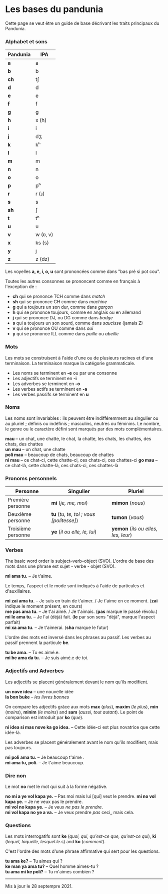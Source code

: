 ﻿# Les bases du pandunia

Cette page se veut être un guide de base décrivant les traits principaux du Pandunia.


### Alphabet et sons

| Pandunia | IPA |
|----------|-----|
| **a**  | a |
| **b**  | b |
| **ch** | tʃ |
| **d**  | d |
| **e**  | e |
| **f**  | f |
| **g**  | g |
| **h**  | x (h) |
| **i**  | i |
| **j**  | dʒ |
| **k**  | kʰ |
| **l**  | l |
| **m**  | m |
| **n**  | n |
| **o**  | o |
| **p**  | pʰ |
| **r**  | r (ɹ) |
| **s**  | s |
| **sh** | ʃ |
| **t**  | tʰ |
| **u**  | u |
| **v**  | w (ʋ, v) |
| **x**  | ks (s) |
| **y**  | j |
| **z**  | z (dz) |

Les voyelles **a, e, i, o, u** sont prononcées comme dans "bas pré si pot cou".

Toutes les autres consonnes se prononcent comme en français à l'exception de :

- **ch** qui se prononce  TCH comme dans _match_
- **sh** qui se prononce CH comme dans _machine_
- **g** qui a toujours un son dur, comme dans _garçon_
- **h** qui se prononce toujours, comme en anglais ou en allemand
- **j** qui se prononce DJ, ou DG comme dans _badge_
- **s** qui a toujours un son sourd, comme dans _saucisse_ (jamais Z)
- **v** qui se prononce OU comme dans _oui_
- **y** qui se prononce ILL comme dans _paille_ ou _abeille_


### Mots

Les mots se construisent à l'aide d'une ou de plusieurs racines et d'une terminaison. La terminaison marque la catégorie grammaticale.

- Les noms se terminent en **-e** ou par une consonne
- Les adjectifs se terminent en **-i**
- Les adverbes se terminent en  **-o**
- Les verbes actifs se terminent en **-a**
- Les verbes passifs se terminent en **u**

### Noms

Les noms sont invariables : ils peuvent être indifféremment au singulier ou au pluriel ; définis ou indéfinis ; masculins, neutres ou féminins.
Le nombre, le genre ou le caractère défini sont marqués par des mots complémentaires.

**mau**
– un chat, une chatte, le chat, la chatte, les chats, les chattes, des chats, des chattes  
**un mau**
– un chat, une chatte  
**poli mau**
– beaucoup de chats, beaucoup de chattes  
**ni mau**
– ce chat-ci, cette chatte-ci, ces chats-ci, ces chattes-ci
**go mau**
– ce chat-là, cette chatte-là, ces chats-ci, ces chattes-là

### Pronoms personnels

| Personne | Singulier                         | Pluriel                  |
|--------|----------------------------------|-------------------------|
| Première personne | **mi** (_je, me, moi_) | **mimon** (_nous_) |
| Deuxième personne | **tu** (_tu, te, toi ; vous [politesse]_) | **tumon** (_vous_) |
| Troisième personne | **ye** (_il ou elle, le, lui_) | **yemon** (_ils ou elles, les, leur_) |

### Verbes

The basic word order is subject–verb–object (SVO).
L'ordre de base des mots dans une phrase est sujet - verbe - objet (SVO).

**mi ama tu.**
– Je t'aime.

Le temps, l'aspect et le mode sont indiqués à l'aide de particules et d'auxiliaires.

**mi zai ama tu.**
– Je suis en train de t'aimer. / Je t'aime en ce moment.
(**zai** indique le moment présent, en cours)  
**me pas ama tu.**
– Je t'ai aimé. / Je t'aimais.
(**pas** marque le passé révolu.)  
**mi le ama tu.**
– Je l'ai (déjà) fait.
(**le** par son sens "déjà", marque l'aspect parfait)  
**mi xa ama tu.**
– Je t'aimerai.
(**sha** marque le futur)

L'ordre des mots est inversé dans les phrases au passif.
Les verbes au passif prennent la particule **be**.

**tu be ama.**
– Tu es aimé.e.  
**mi be ama da tu.**
– Je suis aimé.e de toi.


### Adjectifs and Adverbes

Les adjectifs se placent généralement devant le nom qu'ils modifient.

**un nove idea**
– une nouvelle idée  
**la bon buke**
– _les livres bonnes_

On compare les adjectifs grâce aux mots
**max** (_plus_), **maxim** (_le plus_),
**min** (_moins_), **minim** (_le moins_) and **sam** (_aussi, tout autant_).
Le point de comparison est introduit par **ko** (_que_).

**ni idea si mas nove ka go idea.**
– Cette idée-ci est plus novatrice que cette idée-là.

Les adverbes se placent généralement avant le nom qu'ils modifient, mais pas toujours.

**mi poli ama tu.**
– Je beaucoup t'aime .  
**mi ama tu, poli.**
– Je t'aime beaucoup.


### Dire non

Le mot **no** met le mot qui suit à la forme négative.

**no mi a ye vol kapa ye.**
– Pas moi mais lui [qui] veut le prendre.
**mi no vol kapa ye.**
– Je ne veux pas le prendre.  
**mi vol no kapa ye.**
– Je veux _ne pas le prendre_.  
**mi vol kapa no ye a va.**
– Je veux prendre _pas_ ceci_ mais cela.


### Questions

Les mots interrogatifs sont
**ke** (_quoi, qui, qu'est-ce que, qu'est-ce qui_), **ki** (_lequel, laquelle, lesquel.le.s_) and **ko** (_comment_).

C'est l'ordre des mots d'une phrase affirmative qui sert pour les questions.

**tu ama ke?**
– Tu aimes qui ?  
**ke man ya ama tu?**
– Quel homme aimes-tu ?  
**tu ama mi ke poli?**
– Tu m'aimes combien ?

---
Mis à jour le 28 septempre 2021.
